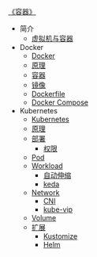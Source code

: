 [《容器》](index.md)

- 简介
  - [虚拟机与容器](introduction/虚拟机与容器.md)
- Docker
  - [Docker](Docker/Docker.md)
  - [原理](Docker/原理.md)
  - [容器](Docker/容器.md)
  - [镜像](Docker/镜像.md)
  - [Dockerfile](Docker/Dockerfile.md)
  - [Docker Compose](Docker/Docker-Compose.md)
- Kubernetes
  - [Kubernetes](k8s/Kubernetes.md)
  - [原理](k8s/principle/原理.md)
  - [部署](k8s/deploy/部署.md)
    - [权限](k8s/deploy/权限.md)
  - [Pod](k8s/Pod.md)
  - [Workload](k8s/workload/Workload.md)
    - [自动伸缩](k8s/workload/自动伸缩.md)
    - [keda](k8s/workload/keda.md)
  - [Network](k8s/network/Network.md)
    - [CNI](k8s/network/CNI.md)
    - [kube-vip](k8s/network/kube-vip.md)
  - [Volume](k8s/volume/Volume.md)
  - [扩展](k8s/extension/扩展.md)
    - [Kustomize](k8s/extension/Kustomize.md)
    - [Helm](k8s/extension/Helm.md)
